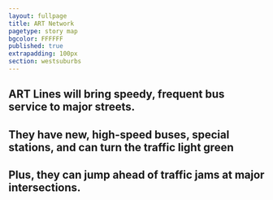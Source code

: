 ```yaml
---
layout: fullpage
title: ART Network
pagetype: story map
bgcolor: FFFFFF
published: true
extrapadding: 100px
section: westsuburbs
---
```


## ART Lines will bring speedy, frequent bus service to major streets. 

## They have new, high-speed buses, special stations, and can turn the traffic light green

## Plus, they can jump ahead of traffic jams at major intersections.
